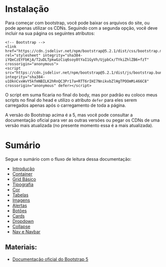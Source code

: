 # Instalação

Para começar com bootstrap, você pode baixar os arquivos do site, ou pode apenas utilizar os CDNs. Seguindo com a segunda opção, você deve incluir na sua página os seguintes atributos:

```
<!-- Bootstrap -->
<link href="https://cdn.jsdelivr.net/npm/bootstrap@5.2.1/dist/css/bootstrap.min.css" rel="stylesheet" integrity="sha384-iYQeCzEYFbKjA/T2uDLTpkwGzCiq6soy8tYaI1GyVh/UjpbCx/TYkiZhlZB6+fzT" crossorigin="anonymous">
<script src="https://cdn.jsdelivr.net/npm/bootstrap@5.2.1/dist/js/bootstrap.bundle.min.js" integrity="sha384-u1OknCvxWvY5kfmNBILK2hRnQC3Pr17a+RTT6rIHI7NnikvbZlHgTPOOmMi466C8" crossorigin="anonymous" defer></script>
```

O script em suma ficaria no final do body, mas por padrão eu coloco meus scripts no final do head e utilizo o atributo `defer` para eles serem carregados apenas após o carregamento de toda a página.

A versão do Bootstrap acima é a 5, mas você pode consultar a documentação oficial para ver as outras versões ou pegar os CDNs de uma versão mais atualizada (no presente momento essa é a mais atualizada).

# Sumário

Segue o sumário com o fluxo de leitura dessa documentação:

- <a href="./introduction/README.md">Introdução</a>
- <a href="./container/README.md">Container</a>
- <a href="./grid/README.md">Grid Básico</a>
- <a href="./typography/README.md">Tipografia</a>
- <a href="./color/README.md">Cor</a>
- <a href="./tables/README.md">Tabelas</a>
- <a href="./images/README.md">Imagens</a>
- <a href="./alerts/README.md">Alertas</a>
- <a href="./buttons/README.md">Botões</a>
- <a href="./cards/README.md">Cards</a>
- <a href="./dropdown/README.md">Dropdown</a>
- <a href="./collapse/README.md">Collapse</a>
- <a href="./nav/README.md">Nav e Navbar</a>


## Materiais:

- <a href="https://getbootstrap.com/docs/5.2/getting-started/introduction/">Documentação oficial do Bootstrap 5</a>
